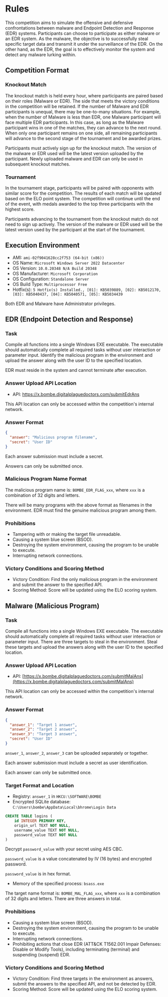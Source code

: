 # Rules

This competition aims to simulate the offensive and defensive confrontations between malware and Endpoint Detection and Response (EDR) systems. Participants can choose to participate as either malware or an EDR system. As the malware, the objective is to successfully steal specific target data and transmit it under the surveillance of the EDR. On the other hand, as the EDR, the goal is to effectively monitor the system and detect any malware lurking within.

## Competition Format

### Knockout Match

The knockout match is held every hour, where participants are paired based on their roles (Malware or EDR). The side that meets the victory conditions in the competition will be retained. If the number of Malware and EDR participants is unequal, there may be one-to-many situations. For example, when the number of Malware is less than EDR, one Malware participant will face multiple EDR participants. In this case, as long as the Malware participant wins in one of the matches, they can advance to the next round. When only one participant remains on one side, all remaining participants will advance to the second stage of the tournament and be awarded prizes.

Participants must actively sign up for the knockout match. The version of the malware or EDR used will be the latest version uploaded by the participant. Newly uploaded malware and EDR can only be used in subsequent knockout matches.

### Tournament

In the tournament stage, participants will be paired with opponents with similar score for the competition. The results of each match will be updated based on the ELO point system. The competition will continue until the end of the event, with medals awarded to the top three participants with the highest score.

Participants advancing to the tournament from the knockout match do not need to sign up actively. The version of the malware or EDR used will be the latest version used by the participant at the start of the tournament.

## Execution Environment

- AMI: `ami-02f9041628cc2f753 (64-bit (x86))`
- OS Name: `Microsoft Windows Server 2022 Datacenter`
- OS Version: `10.0.20348 N/A Build 20348`
- OS Manufacturer: `Microsoft Corporation`
- OS Configuration: `Standalone Server`
- OS Build Type: `Multiprocessor Free`
- Hotfix(s): `5 Hotfix(s) Installed., [01]: KB5039889, [02]: KB5012170, [03]: KB5040437, [04]: KB5040571, [05]: KB5034439`

Both EDR and Malware have Administrator privileges.

## EDR (Endpoint Detection and Response)

### Task

Compile all functions into a single Windows EXE executable. The executable should automatically complete all required tasks without user interaction or parameter input. Identify the malicious program in the environment and upload the answer along with the user ID to the specified location.

EDR must reside in the system and cannot terminate after execution.

### Answer Upload API Location

- API: https://x.bombe.digitalplaguedoctors.com/submitEdrAns

This API location can only be accessed within the competition's internal network.

### Answer Format

```json
{
  "answer": "Malicious program filename",
  "secret": "User ID"
}
```

Each answer submission must include a secret.

Answers can only be submitted once.

### Malicious Program Name Format

The malicious program name is: `BOMBE_EDR_FLAG_xxx`, where `xxx` is a combination of 32 digits and letters.

There will be many programs with the above format as filenames in the environment. EDR must find the genuine malicious program among them.

### Prohibitions

- Tampering with or making the target file unreadable.
- Causing a system blue screen (BSOD).
- Destroying the system environment, causing the program to be unable to execute.
- Interrupting network connections.

### Victory Conditions and Scoring Method

- Victory Condition: Find the only malicious program in the environment and submit the answer to the specified API.
- Scoring Method: Score will be updated using the ELO scoring system.

## Malware (Malicious Program)

### Task

Compile all functions into a single Windows EXE executable. The executable should automatically complete all required tasks without user interaction or parameter input. There are three targets to steal in the environment. Steal these targets and upload the answers along with the user ID to the specified location.

### Answer Upload API Location

- API: [https://x.bombe.digitalplaguedoctors.com/submitMalAns](https://x.bombe.digitalplaguedoctors.com/submitMalAns)

This API location can only be accessed within the competition's internal network.

### Answer Format

```json
{
  "answer_1": "Target 1 answer",
  "answer_2": "Target 2 answer",
  "answer_3": "Target 3 answer",
  "secret": "User ID"
}
```

`answer_1`, `answer_2`, `answer_3` can be uploaded separately or together.

Each answer submission must include a secret as user identification.

Each answer can only be submitted once.

### Target Format and Location

- Registry: `answer_1` in `HKCU:\SOFTWARE\BOMBE`
- Encrypted SQLite database: `C:\Users\bombe\AppData\Local\bhrome\Login Data`

```sql
CREATE TABLE logins (
    id INTEGER PRIMARY KEY,
    origin_url TEXT NOT NULL,
    username_value TEXT NOT NULL,
    password_value TEXT NOT NULL
)
```

Decrypt `password_value` with your secret using AES CBC.

`password_value` is a value concatenated by IV (16 bytes) and encrypted password.

`password_value` is in hex format.

- Memory of the specified process: `bsass.exe`

The target name format is: `BOMBE_MAL_FLAG_xxx`, where `xxx` is a combination of 32 digits and letters. There are three answers in total.

### Prohibitions

- Causing a system blue screen (BSOD).
- Destroying the system environment, causing the program to be unable to execute.
- Interrupting network connections.
- Prohibiting actions that close EDR (ATT&CK T1562.001 Impair Defenses: Disable or Modify Tools), including terminating (terminal) and suspending (suspend) EDR.

### Victory Conditions and Scoring Method

- Victory Condition: Find three targets in the environment as answers, submit the answers to the specified API, and not be detected by EDR.
- Scoring Method: Score will be updated using the ELO scoring system.
